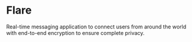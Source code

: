 # Flare
Real-time messaging application to connect users from around the world with end-to-end encryption to ensure complete privacy.
